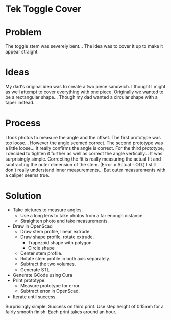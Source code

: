 # Tek Toggle Cover

# Problem
The toggle stem was severely bent... The idea was to cover it up to make it appear straight.

# Ideas
My dad's original idea was to create a two piece sandwich. I thought I might as well attempt to cover everything with one piece. Originally we wanted to be a rectangular shape... Though my dad wanted a circular shape with a taper instead.

# Process
I took photos to measure the angle and the offset. The first prototype was too loose... However the angle seemed correct. The second prototype was a little loose... It really confirms the angle is correct. For the third prototype, I decided to tighten it further as well as correct the angle vertically... It was surprisingly simple. Correcting the fit is really measuring the actual fit and subtracting the outer dimension of the stem. (Error = Actual - OD.) I still don't really understand inner measurements... But outer measurements with a caliper seems true.

# Solution
- Take pictures to measure angles.
	- Use a long lens to take photos from a far enough distance.
	- Straighten photo and take measurements.
- Draw in OpenScad
	- Draw stem profile, linear extrude.
	- Draw shape profile, rotate extrude.
		- Trapezoid shape with polygon
		- Circle shape
	- Center stem profile.
	- Rotate stem profile in both axis separately.
	- Subtract the two volumes.
	- Generate STL
- Generate GCode using Cura
- Print prototype.
	- Measure prototype for error.
	- Subtract error in OpenScad.
- Iterate until success.

Surprisingly simple. Success on third print. Use step height of 0.15mm for a fairly smooth finish. Each print takes around an hour.
